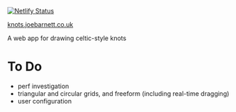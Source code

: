 [![Netlify Status](https://api.netlify.com/api/v1/badges/8203d5a7-3ee3-45b0-bd4d-6cfc72283d1d/deploy-status)](https://app.netlify.com/sites/epic-carson-664eae/deploys)

[knots.joebarnett.co.uk](https://knots.joebarnett.co.uk)

A web app for drawing celtic-style knots


# To Do

- perf investigation
- triangular and circular grids, and freeform (including real-time dragging)
- user configuration

